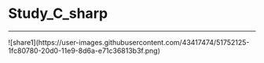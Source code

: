 # Study_C_sharp
<hr align="right">![share1](https://user-images.githubusercontent.com/43417474/51752125-1fc80780-20d0-11e9-8d6a-e71c36813b3f.png)

